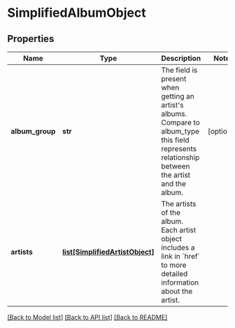 # SimplifiedAlbumObject

## Properties
Name | Type | Description | Notes
------------ | ------------- | ------------- | -------------
**album_group** | **str** | The field is present when getting an artist&#x27;s albums. Compare to album_type this field represents relationship between the artist and the album.  | [optional] 
**artists** | [**list[SimplifiedArtistObject]**](SimplifiedArtistObject.md) | The artists of the album. Each artist object includes a link in &#x60;href&#x60; to more detailed information about the artist.  | 

[[Back to Model list]](../README.md#documentation-for-models) [[Back to API list]](../README.md#documentation-for-api-endpoints) [[Back to README]](../README.md)

